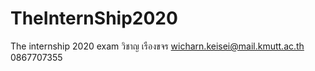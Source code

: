 # TheInternShip2020
The internship 2020 exam
วิชาญ เรืองขจร
wicharn.keisei@mail.kmutt.ac.th
0867707355
